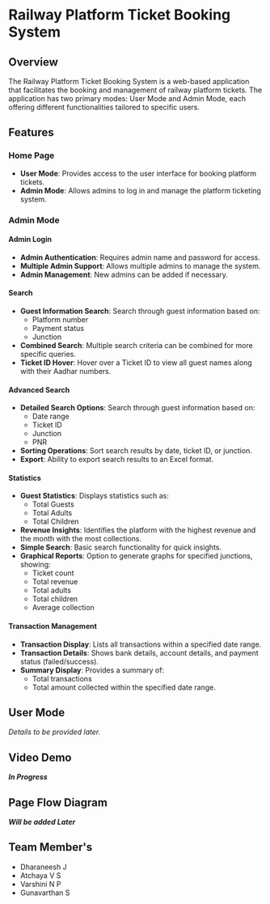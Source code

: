 # Railway Platform Ticket Booking System

## Overview

The Railway Platform Ticket Booking System is a web-based application that facilitates the booking and management of railway platform tickets. The application has two primary modes: User Mode and Admin Mode, each offering different functionalities tailored to specific users.

## Features

### Home Page
- **User Mode**: Provides access to the user interface for booking platform tickets.
- **Admin Mode**: Allows admins to log in and manage the platform ticketing system.

### Admin Mode

#### Admin Login
- **Admin Authentication**: Requires admin name and password for access.
- **Multiple Admin Support**: Allows multiple admins to manage the system.
- **Admin Management**: New admins can be added if necessary.

#### Search
- **Guest Information Search**: Search through guest information based on:
  - Platform number
  - Payment status
  - Junction
- **Combined Search**: Multiple search criteria can be combined for more specific queries.
- **Ticket ID Hover**: Hover over a Ticket ID to view all guest names along with their Aadhar numbers.

#### Advanced Search
- **Detailed Search Options**: Search through guest information based on:
  - Date range
  - Ticket ID
  - Junction
  - PNR
- **Sorting Operations**: Sort search results by date, ticket ID, or junction.
- **Export**: Ability to export search results to an Excel format.

#### Statistics
- **Guest Statistics**: Displays statistics such as:
  - Total Guests
  - Total Adults
  - Total Children
- **Revenue Insights**: Identifies the platform with the highest revenue and the month with the most collections.
- **Simple Search**: Basic search functionality for quick insights.
- **Graphical Reports**: Option to generate graphs for specified junctions, showing:
  - Ticket count
  - Total revenue
  - Total adults
  - Total children
  - Average collection

#### Transaction Management
- **Transaction Display**: Lists all transactions within a specified date range.
- **Transaction Details**: Shows bank details, account details, and payment status (failed/success).
- **Summary Display**: Provides a summary of:
  - Total transactions
  - Total amount collected within the specified date range.

## User Mode
*Details to be provided later.*

## Video Demo
***In Progress***

## Page Flow Diagram 
***Will be added Later***

## Team Member's
- Dharaneesh J
- Atchaya  V  S
- Varshini  N  P
- Gunavarthan   S
